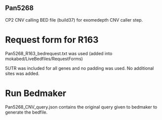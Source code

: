 ## Pan5268

CP2 CNV calling BED file (build37) for exomedepth CNV caller step.

# Request form for R163
Pan5268_R163_bedrequest.txt was used  (added into mokabed/LiveBedfiles/RequestForms)

5UTR was included for all genes and no padding was used. No additional sites was added.

# Run Bedmaker
Pan5268_CNV_query.json contains the original query given to bedmaker to generate the bedfile.